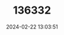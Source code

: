 ---
title: "136332"
category: "Alouatta nigerrima"
draft: false
date: 2024-02-22 13:03:51
languages:
  German: ["Amazonas-Brüllaffe"]
  Portuguese: ["Guariba-de-mãos-ruivos", "Guariba Preta"]
  English: ["Black Howler Monkey"]
---